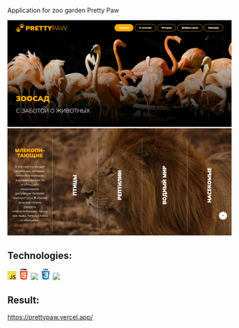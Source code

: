 
<p>Application for zoo garden Pretty Paw</p>
<img width="700" alt="Снимок экрана" src="./src/img/zoo1.png">
<img width="700" alt="Снимок экрана" src="./src/img/zoo2.png">

## Technologies:
<code><img height="20" src="https://raw.githubusercontent.com/github/explore/80688e429a7d4ef2fca1e82350fe8e3517d3494d/topics/javascript/javascript.png"></code>
<code><img height="25" src="https://raw.githubusercontent.com/github/explore/80688e429a7d4ef2fca1e82350fe8e3517d3494d/topics/html/html.png"></code>
<code><img height="25" src="https://cdn.icon-icons.com/icons2/2107/PNG/512/file_type_scss_icon_130177.png"></code>
<code><img height="25" src="https://raw.githubusercontent.com/github/explore/80688e429a7d4ef2fca1e82350fe8e3517d3494d/topics/css/css.png"></code>
<code><img height="25" src="https://cdn.icon-icons.com/icons2/2699/PNG/512/js_webpack_logo_icon_167796.png"></code>

## Result:
https://prettypaw.vercel.app/

